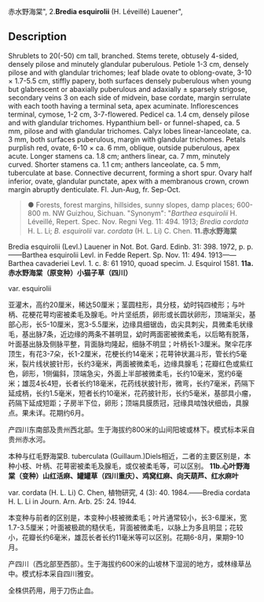 赤水野海棠",
2.**Bredia esquirolii** (H. Léveillé) Lauener",

## Description
Shrublets to 20(-50) cm tall, branched. Stems terete, obtusely 4-sided, densely pilose and minutely glandular puberulous. Petiole 1-3 cm, densely pilose and with glandular trichomes; leaf blade ovate to oblong-ovate, 3-10 × 1.7-5.5 cm, stiffly papery, both surfaces densely puberulous when young but glabrescent or abaxially puberulous and adaxially ± sparsely strigose, secondary veins 3 on each side of midvein, base cordate, margin serrulate with each tooth having a terminal seta, apex acuminate. Inflorescences terminal, cymose, 1-2 cm, 3-7-flowered. Pedicel ca. 1.4 cm, densely pilose and with glandular trichomes. Hypanthium bell- or funnel-shaped, ca. 5 mm, pilose and with glandular trichomes. Calyx lobes linear-lanceolate, ca. 3 mm, both surfaces puberulous, margin with glandular trichomes. Petals purplish red, ovate, 6-10 × ca. 6 mm, oblique, outside puberulous, apex acute. Longer stamens ca. 1.8 cm; anthers linear, ca. 7 mm, minutely curved. Shorter stamens ca. 1.1 cm; anthers lanceolate, ca. 5 mm, tuberculate at base. Connective decurrent, forming a short spur. Ovary half inferior, ovate, glandular punctate, apex with a membranous crown, crown margin abruptly denticulate. Fl. Jun-Aug, fr. Sep-Oct.

> ● Forests, forest margins, hillsides, sunny slopes, damp places; 600-800 m. NW Guizhou, Sichuan.
  "Synonym": "*Barthea esquirolii* H. Léveillé, Repert. Spec. Nov. Regni Veg. 11: 494. 1913; *Bredia cordata* H. L. Li; *B. esquirolii* var. *cordata* (H. L. Li) C. Chen.
**11.赤水野海棠**

Bredia esquirolii (Levl.) Lauener in Not. Bot. Gard. Edinb. 31: 398. 1972, p. p.——Barthea esquirolii Levl. in Fedde Repert. Sp. Nov. 11: 494. 1913——Barthea cavaderiei Levl. 1. c. 8: 61 1910, quoad specim. J. Esquirol 1581.
**11a.赤水野海棠（原变种）小猫子草（四川）**

var. esquirolii

亚灌木，高约20厘米，稀达50厘米；茎圆柱形，具分枝，幼时钝四棱形；与叶柄、花梗花萼均密被柔毛及腺毛。叶片坚纸质，卵形或长圆状卵形，顶端渐尖，基部心形，长5-10厘米，宽3-5.5厘米，边缘具细锯齿，齿尖具刺尖，具微柔毛状缘毛，基出脉7条，近边缘的两条不甚明显，幼时两面密被微柔毛，以后略有脱落，叶面基出脉及侧脉平整，背面脉均隆起，细脉不明显；叶柄长1-3厘米。聚伞花序顶生，有花3-7朵，长1-2厘米，花梗长约14毫米；花萼钟状漏斗形，管长约5毫米，裂片线状披针形，长约3毫米，两面被微柔毛，边缘具腺毛；花瓣红色或紫红色，卵形，1侧偏斜，顶端急尖，外面上半部被微柔毛，长约10毫米，宽约6毫米；雄蕊4长4短，长者长约18毫米，花药线状披针形，微弯，长约7毫米，药隔下延成柄，长约1.5毫米，短者长约10毫米，花药披针形，长约5毫米，基部具小瘤，药隔下延成短距；子房半下位，卵形；顶端具膜质冠，冠缘具啮蚀状细齿，具腺点。果未详。花期约6月。

产四川东南部及贵州西北部。生于海拔约800米的山间阳坡或林下。模式标本采自贵州赤水河。

本种与红毛野海棠B. tuberculata (Guillaum.)Diels相近，二者的主要区别是，本种小枝、叶柄、花萼密被柔毛及腺毛，或仅被柔毛等，可以区别。
**11b.心叶野海棠（变种）山红活麻、罐罐草（四川重庆）、鸡窝红麻、向天葫芦、红水麻叶**

var. cordata (H. L. Li) C. Chen, 植物研究, 4 (3): 40. 1984.——Bredia cordata H. L. Li in Journ. Arn. Arb. 25: 24. 1944.

本变种与前者的区别是，本变种小枝被微柔毛；叶片通常较小，长3-6厘米，宽1.7-3.5厘米；叶面被极疏的糙伏毛，背面被微柔毛，以脉上为多且明显；花较小，花瓣长约6毫米，雄蕊长者长约11毫米等可以区别。花期6-8月，果期9-10月。

产四川（西北部至西部）。生于海拔约600米的山坡林下湿润的地方，或林缘草丛中。模式标本采自四川雅安。

全株供药用，用于刀伤止血。
